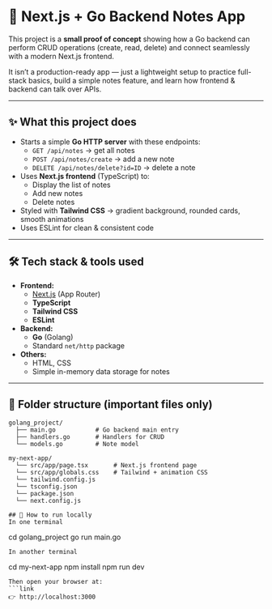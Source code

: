 # 📝 Next.js + Go Backend Notes App

This project is a **small proof of concept** showing how a Go backend can perform CRUD operations (create, read, delete) and connect seamlessly with a modern Next.js frontend.

It isn’t a production-ready app — just a lightweight setup to practice full-stack basics, build a simple notes feature, and learn how frontend & backend can talk over APIs.

---

## ✨ What this project does
- Starts a simple **Go HTTP server** with these endpoints:
  - `GET /api/notes` → get all notes
  - `POST /api/notes/create` → add a new note
  - `DELETE /api/notes/delete?id=ID` → delete a note
- Uses **Next.js frontend** (TypeScript) to:
  - Display the list of notes
  - Add new notes
  - Delete notes
- Styled with **Tailwind CSS** → gradient background, rounded cards, smooth animations
- Uses ESLint for clean & consistent code

---

## 🛠 **Tech stack & tools used**
- **Frontend:**
  - [Next.js](https://nextjs.org/) (App Router)
  - **TypeScript**
  - **Tailwind CSS**
  - **ESLint**
- **Backend:**
  - **Go** (Golang)
  - Standard `net/http` package
- **Others:**
  - HTML, CSS
  - Simple in-memory data storage for notes

---

## 📂 **Folder structure (important files only)**
```plaintext
golang_project/
  ├── main.go           # Go backend main entry
  ├── handlers.go       # Handlers for CRUD
  └── models.go         # Note model

my-next-app/
  └── src/app/page.tsx       # Next.js frontend page
  └── src/app/globals.css    # Tailwind + animation CSS
  └── tailwind.config.js
  └── tsconfig.json
  └── package.json
  └── next.config.js

## 🚀 How to run locally
In one terminal 
```
cd golang_project
go run main.go
```
In another terminal
```
cd my-next-app
npm install
npm run dev
```
Then open your browser at:
```link
👉 http://localhost:3000
```


